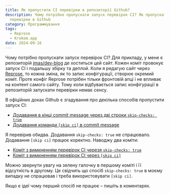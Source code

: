 ```yaml
---
title: Як пропустити CI перевірки в репозиторії Github?
description: Чому потрібно пропускати запуск перевірок CI? Як пропускати CI
  перевірки в Github
category: Программування
tags:
  - Reprose
  - Krokom.app
date: 2024-09-16
---
```

Чому потрібно пропускати запуск перевірок CI? Для прикладу, у мене є репозиторій [jmas/dev-blog](https://github.com/jmas/dev-blog) де хоститься цей сайт. Кожен коміт провокує запуск CI і подальшу збірку та деплой. Коли я редагую сайт через [Reprose](https://reprose.pp.ua), то кожна зміна, як то запис конфігурації, створює окремий коміт. Проте конфіг Reprose потрібен тільки фронтовій апці і не впливає на контент самого сайту. Тому коли відбувається запис конфігурації в репозиторій запускати перевірки немає сенсу.

В офіційних доках Github є згадування про декілька способів пропустити запуск CI:

* [Додавання в кінці commit message через дві строки `skip-checks: true`](https://docs.github.com/en/pull-requests/collaborating-with-pull-requests/collaborating-on-repositories-with-code-quality-features/about-status-checks)
* [Додавання команди `[skip ci]` в commit message](https://docs.github.com/en/actions/managing-workflow-runs-and-deployments/managing-workflow-runs/skipping-workflow-runs)

Я перевірив обидва. Додавання `skip-checks: true` не спрацювало. Додавання `[skip ci]` працює коректно.  Наводжу два коміти:

* [Коміт з вимкненням перевірок CI черезя `skip-checks: true`](https://github.com/jmas/dev-blog/commit/ad17a51e71123704f433d67ee5a153dffd8a5056)
* [Коміт з вимкненням перевірок CI через `[skip ci]`](https://github.com/jmas/dev-blog/commit/7eaf1cee07dbd05f2d48602ae03b5fdadac37d62)

Можно звернути увагу на зелену галочку в першому коміті і її відсутність в другому. Це свідчить що спосіб `skip-checks: true`  в моєму випадку не спрацював і треба використовувати `[skip ci]`.

Якщо є ідеї чому перший спосіб не працює – пишіть в коментарях.
